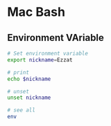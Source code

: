 # Mac Bash

## Environment VAriable
```sh
# Set environment variable
export nickname=Ezzat

# print
echo $nickname

# unset
unset nickname

# see all
env
```